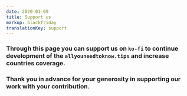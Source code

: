 ```yaml
---
date: 2020-01-09
title: Support us
markup: blackfriday
translationKey: support
---
```


### Through this page you can support us on `ko-fi` to continue development of the `allyouneedtoknow.tips` and increase countries coverage.

### Thank you in advance for your generosity in supporting our work with your contribution.

<br>

<div style="text-align: center">
    <script type='text/javascript' src='https://ko-fi.com/widgets/widget_2.js'></script><script type='text/javascript'>kofiwidget2.init('Support Us on Ko-fi', '{{< param "theme.main_color" >}}', 'Z8Z01H810');kofiwidget2.draw();</script>
</div> 

